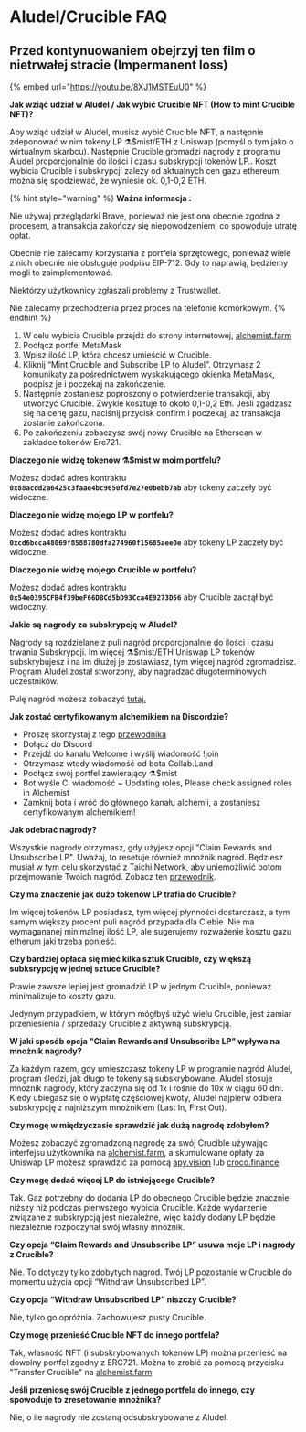 # Aludel/Crucible FAQ

## **Przed kontynuowaniem obejrzyj ten film o nietrwałej stracie \(Impermanent loss\)**

{% embed url="https://youtu.be/8XJ1MSTEuU0" %}

**Jak wziąć udział w Aludel / Jak wybić Crucible NFT \(How to mint Crucible NFT\)?**

Aby wziąć udział w Aludel, musisz wybić Crucible NFT, a następnie zdeponować w nim tokeny LP ⚗️$mist/ETH z Uniswap \(pomyśl o tym jako o wirtualnym skarbcu\). Następnie Crucible gromadzi nagrody z programu Aludel proporcjonalnie do ilości i czasu subskrypcji tokenów LP.. Koszt wybicia Crucible i subskrypcji zależy od aktualnych cen gazu ethereum, można się spodziewać, że wyniesie ok. 0,1-0,2 ETH.

{% hint style="warning" %}
**Ważna informacja :**

Nie używaj przeglądarki Brave, ponieważ nie jest ona obecnie zgodna z procesem, a transakcja zakończy się niepowodzeniem, co spowoduje utratę opłat.

Obecnie nie zalecamy korzystania z portfela sprzętowego, ponieważ wiele z nich obecnie nie obsługuje podpisu EIP-712. Gdy to naprawią, będziemy mogli to zaimplementować.

Niektórzy użytkownicy zgłaszali problemy z Trustwallet.

Nie zalecamy przechodzenia przez proces na telefonie komórkowym.
{% endhint %}

1. W celu wybicia Crucible przejdź do strony internetowej, [alchemist.farm](https://alchemist.farm/)
2. Podłącz portfel MetaMask
3. Wpisz ilość LP, którą chcesz umieścić w Crucible.
4. Kliknij “Mint Crucible and Subscribe LP to Aludel”. Otrzymasz 2 komunikaty za pośrednictwem wyskakującego okienka MetaMask, podpisz je i poczekaj na zakończenie.
5. Następnie zostaniesz poproszony o potwierdzenie transakcji, aby utworzyć Crucible. Zwykle kosztuje to około 0,1-0,2 Eth. Jeśli zgadzasz się na cenę gazu, naciśnij przycisk confirm i poczekaj, aż transakcja zostanie zakończona.
6. Po zakończeniu zobaczysz swój nowy Crucible na Etherscan w zakładce tokenów Erc721.

**Dlaczego nie widzę tokenów ⚗️$mist w moim portfelu?**

Możesz dodać adres kontraktu **`0x88acdd2a6425c3faae4bc9650fd7e27e0bebb7ab`** aby tokeny zaczeły być widoczne.

**Dlaczego nie widzę mojego LP w portfelu?**

Możesz dodać adres kontraktu **`0xcd6bcca48069f8588780dfa274960f15685aee0e`** aby tokeny LP zaczeły być widoczne.

**Dlaczego nie widzę mojego Crucible w portfelu?**

Możesz dodać adres kontraktu **`0x54e0395CFB4f39beF66DBCd5bD93Cca4E9273D56`** aby Crucible zaczął być widoczny.

**Jakie są nagrody za subskrypcję w Aludel?**

Nagrody są rozdzielane z puli nagród proporcjonalnie do ilości i czasu trwania Subskrypcji. Im więcej ⚗️$mist/ETH Uniswap LP tokenów subskrybujesz i na im dłużej je zostawiasz, tym więcej nagród zgromadzisz. Program Aludel został stworzony, aby nagradzać długoterminowych uczestników.

Pulę nagród możesz zobaczyć [tutaj.](https://etherscan.io/address/0x04108d6e9a51bec5170f8fd953a156cf754ba541)

**Jak zostać certyfikowanym alchemikiem na Discordzie?**

* Proszę skorzystaj z tego [przewodnika](https://hackmd.io/@alchemistcoin/H1qJBNwLO)
* Dołącz do Discord
* Przejdź do kanału Welcome i wyślij wiadomość !join
* Otrzymasz wtedy wiadomość od bota Collab.Land
* Podłącz swój portfel zawierający ⚗️$mist
* Bot wyśle Ci wiadomość  ~ Updating roles, Please check assigned roles in Alchemist
* Zamknij bota i wróć do głównego kanału alchemii, a zostaniesz certyfikowanym alchemikiem!

**Jak odebrać nagrody?**

Wszystkie nagrody otrzymasz, gdy użyjesz opcji "Claim Rewards and Unsubscribe LP". Uważaj, to resetuje również mnożnik nagród. Będziesz musiał w tym celu skorzystać z Taichi Network, aby uniemożliwić botom przejmowanie Twoich nagród. Zobacz ten [przewodnik](untitled.md).

**Czy ma znaczenie jak dużo tokenów LP trafia do Crucible?**

Im więcej tokenów LP posiadasz, tym więcej płynności dostarczasz, a tym samym większy procent puli nagród przypada dla Ciebie. Nie ma wymagananej minimalnej ilość LP, ale sugerujemy rozważenie kosztu gazu etherum jaki trzeba ponieść.

**Czy bardziej opłaca się mieć kilka sztuk Crucible, czy większą subksrypcję w jednej sztuce Crucible?**

Prawie zawsze lepiej jest gromadzić LP w jednym Crucible, ponieważ minimalizuje to koszty gazu.

Jedynym przypadkiem, w którym mógłbyś użyć wielu Crucible, jest zamiar przeniesienia / sprzedaży Crucible z aktywną subskrypcją.

**W jaki sposób opcja "Claim Rewards and Unsubscribe LP" wpływa na mnożnik nagrody?**

Za każdym razem, gdy umieszczasz tokeny LP w programie nagród Aludel, program śledzi, jak długo te tokeny są subskrybowane. Aludel stosuje mnożnik nagrody, który zaczyna się od 1x i rośnie do 10x w ciągu 60 dni. Kiedy ubiegasz się o wypłatę częściowej kwoty, Aludel najpierw odbiera subskrypcję z najniższym mnożnikiem \(Last In, First Out\).

**Czy mogę w międzyczasie sprawdzić jak dużą nagrodę zdobyłem?**

Możesz zobaczyć zgromadzoną nagrodę za swój Crucible używając interfejsu użytkownika na [alchemist.farm](https://alchemist.farm), a skumulowane opłaty za Uniswap LP możesz sprawdzić za pomocą [apy.vision](https://apy.vision/) lub [croco.finance](https://croco.finance/)

**Czy mogę dodać więcej LP do istniejącego Crucible?**

Tak. Gaz potrzebny do dodania LP do obecnego Crucible będzie znacznie niższy niż podczas pierwszego wybicia Crucible. Każde wydarzenie związane z subskrypcją jest niezależne, więc każdy dodany LP będzie niezależnie rozpoczynał swój własny mnożnik.

**Czy opcja “Claim Rewards and Unsubscribe LP” usuwa moje LP i nagrody z Crucible?**

Nie. To dotyczy tylko zdobytych nagród. Twój LP pozostanie w Crucible do momentu użycia opcji “Withdraw Unsubscribed LP”.

**Czy opcja “Withdraw Unsubscribed LP” niszczy Crucible?**

Nie, tylko go opróżnia. Zachowujesz pusty Crucible.

**Czy mogę przenieść Crucible NFT do innego portfela?**

Tak, własność NFT \(i subskrybowanych tokenów LP\) można przenieść na dowolny portfel zgodny z ERC721. Można to zrobić za pomocą przycisku "Transfer Crucible" na [alchemist.farm](https://alchemist.farm/)

**Jeśli przeniosę swój Crucible z jednego portfela do innego, czy spowoduje to zresetowanie mnożnika?**

Nie, o ile nagrody nie zostaną odsubskrybowane z Aludel.

